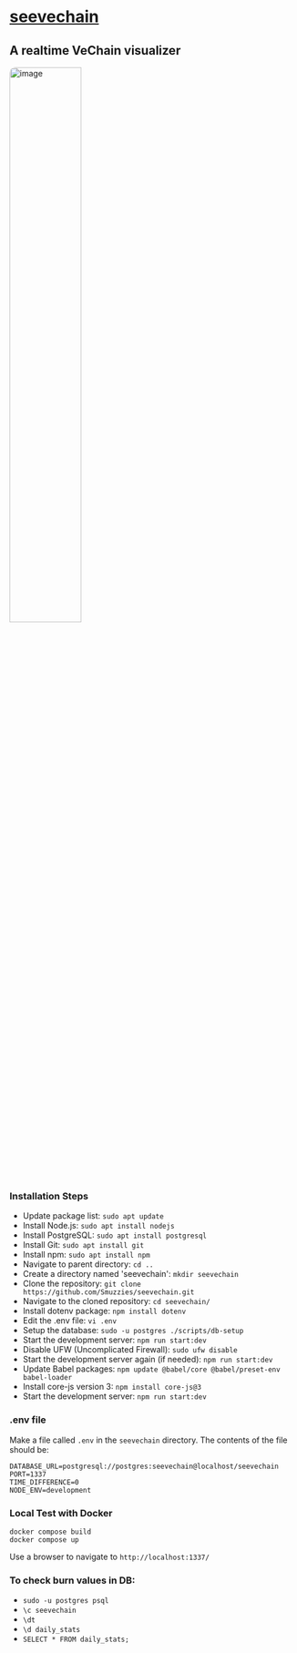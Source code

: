 # [seevechain](https://seevechain.com/)

## A realtime VeChain visualizer

<img src="https://github.com/Smuzzies/seevechain/assets/110495122/408b40a1-357b-41d0-a059-01e415111165" alt="image" style="border-radius: 10px; width: 50%;">

### Installation Steps
- Update package list:
    ```sudo apt update```
- Install Node.js:
    ```sudo apt install nodejs```
- Install PostgreSQL:
    ```sudo apt install postgresql```
- Install Git:
    ```sudo apt install git```
- Install npm:
    ```sudo apt install npm```
- Navigate to parent directory:
    ```cd ..```
- Create a directory named 'seevechain':
    ```mkdir seevechain```
- Clone the repository:
    ```git clone https://github.com/Smuzzies/seevechain.git```
- Navigate to the cloned repository:
    ```cd seevechain/```
- Install dotenv package:
    ```npm install dotenv```
- Edit the .env file:
    ```vi .env```
- Setup the database:
    ```sudo -u postgres ./scripts/db-setup```
- Start the development server:
    ```npm run start:dev```
- Disable UFW (Uncomplicated Firewall):
    ```sudo ufw disable```
- Start the development server again (if needed):
    ```npm run start:dev```
- Update Babel packages:
    ```npm update @babel/core @babel/preset-env babel-loader```
- Install core-js version 3:
    ```npm install core-js@3```
- Start the development server:
    ```npm run start:dev```

### .env file

Make a file called `.env` in the `seevechain` directory.
The contents of the file should be:

```
DATABASE_URL=postgresql://postgres:seevechain@localhost/seevechain
PORT=1337
TIME_DIFFERENCE=0
NODE_ENV=development
```

### Local Test with Docker

```shell
docker compose build
docker compose up
```

Use a browser to navigate to `http://localhost:1337/`

### To check burn values in DB:

- `sudo -u postgres psql`
- `\c seevechain`
- `\dt`
- `\d daily_stats`
- `SELECT * FROM daily_stats;`
